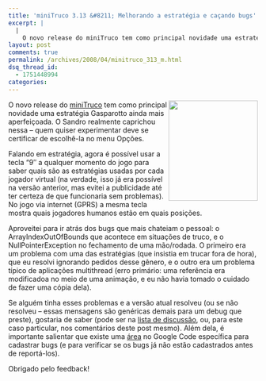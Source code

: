 ```yaml
---
title: 'miniTruco 3.13 &#8211; Melhorando a estratégia e caçando bugs'
excerpt: |
  |
    O novo release do miniTruco tem como principal novidade uma estratégia Gasparotto ainda mais aperfeiçoada. O Sandro realmente caprichou nessa - quem quiser experimentar deve se certificar de escolhê-la no menu Opções. Falando em estratégia, agora é possível usar a...
layout: post
comments: true
permalink: /archives/2008/04/minitruco_313_m.html
dsq_thread_id:
  - 1751448994
categories:
---
```

<img src="//chester.me/archives/img/minitruco_gde.png" align="right" width="180" height="202" />O novo release do [miniTruco][1] tem como principal novidade uma estratégia Gasparotto ainda mais aperfeiçoada. O Sandro realmente caprichou nessa &#8211; quem quiser experimentar deve se certificar de escolhê-la no menu Opções.

Falando em estratégia, agora é possível usar a tecla &#8220;9&#8243; a qualquer momento do jogo para saber quais são as estratégias usadas por cada jogador virtual (na verdade, isso já era possível na versão anterior, mas evitei a publicidade até ter certeza de que funcionaria sem problemas). No jogo via internet (GPRS) a mesma tecla mostra quais jogadores humanos estão em quais posições.

Aproveitei para ir atrás dos bugs que mais chateiam o pessoal: o ArrayIndexOutOfBounds que acontece em situações de truco, e o NullPointerException no fechamento de uma mão/rodada. O primeiro era um problema com uma das estratégias (que insistia em trucar fora de hora), que eu resolvi ignorando pedidos desse gênero, e o outro era um problema típico de aplicações multithread (erro primário: uma referência era modificadoa no meio de uma animação, e eu não havia tomado o cuidado de fazer uma cópia dela).

Se alguém tinha esses problemas e a versão atual resolveu (ou se não resolveu &#8211; essas mensagens são genéricas demais para um debug que preste), gostaria de saber (pode ser na [lista de discussão][2], ou, para este caso particular, nos comentários deste post mesmo). Além dela, é importante salientar que existe uma [área][3] no Google Code específica para cadastrar bugs (e para verificar se os bugs já não estão cadastrados antes de reportá-los).

Obrigado pelo feedback!

 [1]: //chester.me/minitruco
 [2]: http://groups.google.com/group/minitruco
 [3]: http://code.google.com/p/minitruco/issues/list
